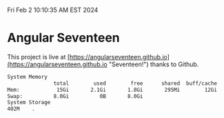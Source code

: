 Fri Feb  2 10:10:35 AM EST 2024

# Angular Seventeen


This project is live at [https://angularseventeen.github.io](https://angularseventeen.github.io "Seventeen!") thanks to Github.

```bash
System Memory
               total        used        free      shared  buff/cache   available
Mem:            15Gi       2.1Gi       1.8Gi       295Mi        12Gi        13Gi
Swap:          8.0Gi          0B       8.0Gi
System Storage
402M	.
